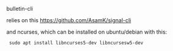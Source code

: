 bulletin-cli

relies on this https://github.com/AsamK/signal-cli

and ncurses, which can be installed on ubuntu/debian with this: 

	 sudo apt install libncurses5-dev libncursesw5-dev